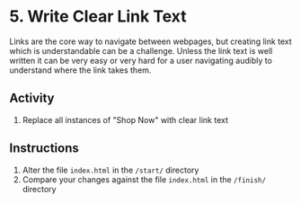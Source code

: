 # 5. Write Clear Link Text
Links are the core way to navigate between webpages, but creating link text which is understandable can be a challenge. Unless the link text is well written it can be very easy or very hard for a user navigating audibly to understand where the link takes them.

## Activity
1. Replace all instances of "Shop Now" with clear link text

## Instructions
1. Alter the file `index.html` in the `/start/` directory
1. Compare your changes against the file `index.html` in the `/finish/` directory